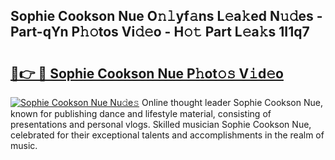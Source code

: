 ## Sophie Cookson Nue O𝚗𝚕yf𝚊ns L𝚎a𝚔ed N𝚞𝚍es - Part-qYn P𝚑𝚘tos Vi𝚍𝚎o - H𝚘𝚝 Part L𝚎a𝚔s 1I1q7

# <h2><a href="http://kf2mml.oniu.top/?m=Sophie+Cookson+Nue">🔗👉 🔴 Sophie Cookson Nue P𝚑ot𝚘𝚜 V𝚒d𝚎o</a></h2>

[![Sophie Cookson Nue Nu𝚍e𝚜](https://i.imgur.com/0qMVB7G.gif)](http://kf2mml.oniu.top/?m=Sophie+Cookson+Nue)
Online thought leader Sophie Cookson Nue, known for publishing dance and lifestyle material, consisting of presentations and personal vlogs. Skilled musician Sophie Cookson Nue, celebrated for their exceptional talents and accomplishments in the realm of music.  
